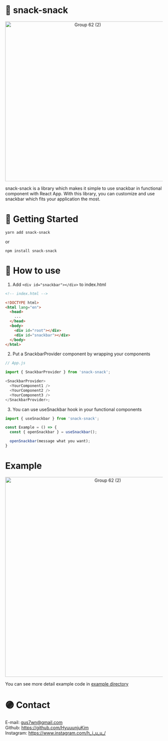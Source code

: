 # 🍪 snack-snack
<p align="center">
  <img width="512" alt="Group 62 (2)" src="https://user-images.githubusercontent.com/43339385/135998215-1e66d9ff-ec42-4686-988a-3c2368f8972b.png" />
</p>

snack-snack is a library which makes it simple to use snackbar in functional component with React App. With this library, you can customize and use snackbar which fits your application the most.

# 🧩 Getting Started

```
yarn add snack-snack
```

or

```
npm install snack-snack
```

# 🎨 How to use

1. Add `<div id="snackbar"></div>` to index.html

```html
<!-- index.html -->

<!DOCTYPE html>
<html lang="en">
  <head>
    ...
  </head>
  <body>
    <div id="root"></div>
    <div id="snackbar"></div>
  </body>
</html>
```

2. Put a SnackbarProvider component by wrapping your components
```js
// App.js

import { SnackbarProvider } from 'snack-snack';

<SnackbarProvider>
  <YourComponent1 />
  <YourComponent2 />
  <YourComponent3 />
</SnackbarProvider>;
```

3. You can use useSnackbar hook in your functional components

```js
import { useSnackbar } from 'snack-snack';

const Example = () => {
  const { openSnackbar } = useSnackbar();

  openSnackbar(message what you want);
}

```
# Example

<p align="center">
  <img width="640" alt="Group 62 (2)" src="https://user-images.githubusercontent.com/43339385/136377326-ef05541c-c6a7-46f6-8c1b-170238f684bc.png" />
</p>

You can see more detail example code in [example directory](https://github.com/HyuuunjuKim/snack-snack/tree/main/examples)


# 🟣 Contact

E-mail: gus7wn@gmail.com
<br />
Github: https://github.com/HyuuunjuKim
<br />
Instagram: https://www.instagram.com/h_j_u_u_/
